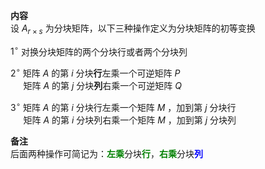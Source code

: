 **内容**  
设 $A_{r\times s}$ 为分块矩阵，以下三种操作定义为分块矩阵的初等变换  
  
 $1^\circ$  对换分块矩阵的两个分块行或者两个分块列  
  
 $2^\circ$  矩阵 $A$ 的第 $i$ 分块**行**左乘一个可逆矩阵 $P$  
 $\quad$  矩阵 $A$ 的第 $j$ 分块**列**右乘一个可逆矩阵 $Q$  
  
 $3^\circ$  矩阵 $A$ 的第 $i$ 分块行左乘一个矩阵 $M$ ，加到第 $j$ 分块行  
 $\quad$  矩阵 $A$ 的第 $i$ 分块列右乘一个矩阵 $M$ ，加到第 $j$ 分块列  
  
**备注**  
后面两种操作可简记为：<font color=green>**左乘**</font>分块<font color=green>**行**</font>，<font color=green>**右乘**</font>分块<font color=blue>**列**</font>  
